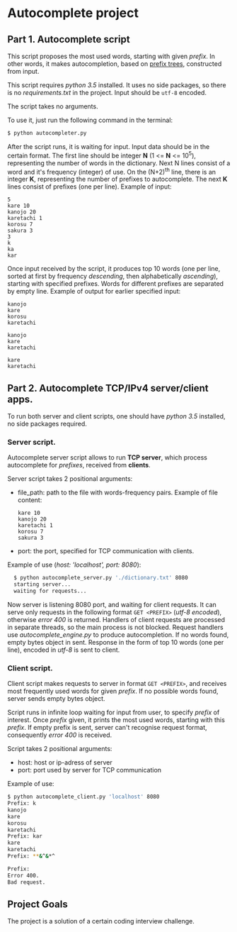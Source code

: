 # Autocomplete project

## Part 1. Autocomplete script

This script proposes the most used words, starting with given *prefix*.
In other words, it makes autocompletion, based on
[prefix trees](https://en.wikipedia.org/wiki/Trie),
constructed from input.

This script requires *python 3.5* installed. It uses no side packages, so
there is no *requirements.txt* in the project. Input should be `utf-8`
enсoded.

The script takes no arguments.

To use it, just run the following command in the terminal:
   ```bash
   $ python autocompleter.py
   ```

  After the script runs, it is waiting for input. Input data should be
  in the certain format. The first line should be integer **N**
  (1 <= **N** <= 10<sup>5</sup>), representing the number of words in the
  dictionary. Next N lines consist of a word and it's frequency
  (integer) of use. On the (N+2)<sup>th</sup> line, there is an
  integer **K**, representing the number of prefixes to autocomplete. The
  next **K** lines consist of prefixes (one per line).
  Example of input:
  ```
  5
  kare 10
  kanojo 20
  karetachi 1
  korosu 7
  sakura 3
  3
  k
  ka
  kar
  ```
Once input received by the script, it produces top 10 words
(one per line, sorted at first by frequency *descending*,
then alphabetically *ascending*), starting with specified prefixes.
Words for different prefixes are separated by empty line.
Example of output for earlier
specified input:
  ```
  kanojo
  kare
  korosu
  karetachi

  kanojo
  kare
  karetachi

  kare
  karetachi
  ```

## Part 2. Autocomplete TCP/IPv4 server/client apps.
To run both server and client scripts, one should have *python 3.5*
installed, no side packages required.
### Server script.
Autocomplete server script allows to run **TCP server**, which process
autocomplete for *prefixes*, received from **clients**.

Server script takes 2 positional arguments:
* file_path: path to the file with words-frequency pairs. Example of file
content:
  ```
  kare 10
  kanojo 20
  karetachi 1
  korosu 7
  sakura 3
  ```
* port: the port, specified for TCP communication with clients.

Example of use (*host: 'localhost', port: 8080*):
```bash
  $ python autocomplete_server.py './dictionary.txt' 8080
  starting server...
  waiting for requests...
```
Now server is listening 8080 port, and waiting for client requests.
It can serve only requests in the following format `GET <PREFIX>`
(*utf-8 encoded*),
otherwise *error 400* is returned. Handlers of client requests are
processed in separate threads, so the main process is not blocked.
Request handlers use *autocomplete_engine.py* to produce autocompletion.
If no words found, empty bytes object in sent.
Response in the form of top 10 words (one per line), encoded in *utf-8*
is sent to client.

### Client script.
Client script makes requests to server in format `GET <PREFIX>`, and
receives most frequently used words for given *prefix*. If no possible
words found, server sends empty bytes object.

Script runs in infinite loop waiting for input from user,
to specify *prefix* of interest. Once *prefix* given,
it prints the most used words, starting with this
*prefix*. If empty prefix is sent, server can't recognise request format,
consequently *error 400* is received.

Script takes 2 positional arguments:
* host: host or ip-adress of server
* port: port used by server for TCP communication

Example of use:
```bash
$ python autocomplete_client.py 'localhost' 8080
Prefix: k
kanojo
kare
korosu
karetachi
Prefix: kar
kare
karetachi
Prefix: **&^&*^

Prefix:
Error 400.
Bad request.

```

## Project Goals
The project is a solution of a certain coding interview challenge.
